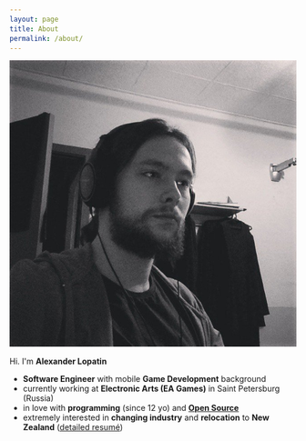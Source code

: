 ```yaml
---
layout: page
title: About
permalink: /about/
---
```


<img id="avatar" src="/pictures/avatar.jpg">

Hi. I'm **Alexander Lopatin**

- **Software Engineer** with mobile **Game Development** background
- currently working at **Electronic Arts (EA Games)** in Saint Petersburg (Russia)
- in love with **programming** (since 12 yo) and [**Open Source**](/projects)
- extremely interested in **changing industry** and **relocation** to **New Zealand** ([detailed resumé](https://git.io/vVMdk))

